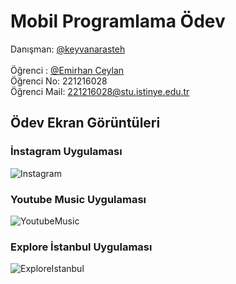 # Mobil Programlama Ödev

Danışman: [@keyvanarasteh](https://github.com/keyvanarasteh)
<br>
<br>
Öğrenci : [@Emirhan Ceylan](https://github.com/Hunvisk) 
<br>
Öğrenci No: 221216028
<br>
Öğrenci Mail: 221216028@stu.istinye.edu.tr
## Ödev Ekran Görüntüleri

### İnstagram Uygulaması
![Instagram](https://github.com/Hunvisk/MobilProgramlamaOdev/assets/120196983/32f84555-25a6-4725-b1e8-2e326a16a41e)
### Youtube Music Uygulaması
![YoutubeMusic](https://github.com/Hunvisk/MobilProgramlamaOdev/assets/120196983/81afcd79-9beb-4aa3-a0a2-05b7e1debd64)
### Explore İstanbul Uygulaması
![ExploreIstanbul](https://github.com/Hunvisk/MobilProgramlamaOdev/assets/120196983/6787b8a2-374c-4042-941f-50c205044f25)
```
